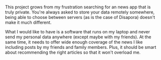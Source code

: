This project grows from my frustration searching for an news app that is truly
private. You're always asked to store your data remotely somewhere, being able
to choose between servers (as is the case of Disapora) doesn't make it much
different.

What I would like to have is a software that runs on my laptop and never send
my personal data anywhere (except maybe with my friends). 
At the same time, it needs to offer wide enough 
coverage of the news I like including posts by my friends and family members.
Plus, it should be smart about recommending the right articles so that it 
won't overload me.

